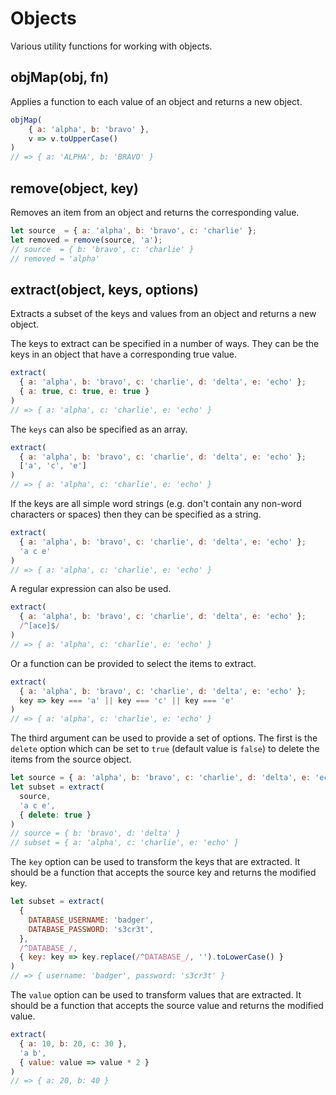# Objects

Various utility functions for working with objects.

## objMap(obj, fn)

Applies a function to each value of an object and returns a new object.

```js
objMap(
    { a: 'alpha', b: 'bravo' },
    v => v.toUpperCase()
)
// => { a: 'ALPHA', b: 'BRAVO' }
```

## remove(object, key)

Removes an item from an object and returns the corresponding value.

```js
let source  = { a: 'alpha', b: 'bravo', c: 'charlie' };
let removed = remove(source, 'a');
// source  = { b: 'bravo', c: 'charlie' }
// removed = 'alpha'
```

## extract(object, keys, options)

Extracts a subset of the keys and values from an object and returns a new object.

The keys to extract can be specified in a number of ways.  They can be the keys
in an object that have a corresponding true value.

```js
extract(
  { a: 'alpha', b: 'bravo', c: 'charlie', d: 'delta', e: 'echo' };
  { a: true, c: true, e: true }
)
// => { a: 'alpha', c: 'charlie', e: 'echo' }
```

The `keys` can also be specified as an array.

```js
extract(
  { a: 'alpha', b: 'bravo', c: 'charlie', d: 'delta', e: 'echo' };
  ['a', 'c', 'e']
)
// => { a: 'alpha', c: 'charlie', e: 'echo' }
```

If the keys are all simple word strings (e.g. don't contain any non-word characters
or spaces) then they can be specified as a string.

```js
extract(
  { a: 'alpha', b: 'bravo', c: 'charlie', d: 'delta', e: 'echo' };
  'a c e'
)
// => { a: 'alpha', c: 'charlie', e: 'echo' }
```

A regular expression can also be used.

```js
extract(
  { a: 'alpha', b: 'bravo', c: 'charlie', d: 'delta', e: 'echo' };
  /^[ace]$/
)
// => { a: 'alpha', c: 'charlie', e: 'echo' }
```

Or a function can be provided to select the items to extract.

```js
extract(
  { a: 'alpha', b: 'bravo', c: 'charlie', d: 'delta', e: 'echo' };
  key => key === 'a' || key === 'c' || key === 'e'
)
// => { a: 'alpha', c: 'charlie', e: 'echo' }
```

The third argument can be used to provide a set of options.  The first is
the `delete` option which can be set to `true` (default value is `false`)
to delete the items from the source object.

```js
let source = { a: 'alpha', b: 'bravo', c: 'charlie', d: 'delta', e: 'echo' };
let subset = extract(
  source,
  'a c e',
  { delete: true }
)
// source = { b: 'bravo', d: 'delta' }
// subset = { a: 'alpha', c: 'charlie', e: 'echo' }
```

The `key` option can be used to transform the keys that are extracted.
It should be a function that accepts the source key and returns the
modified key.

```js
let subset = extract(
  {
    DATABASE_USERNAME: 'badger',
    DATABASE_PASSWORD: 's3cr3t',
  },
  /^DATABASE_/,
  { key: key => key.replace(/^DATABASE_/, '').toLowerCase() }
)
// => { username: 'badger', password: 's3cr3t' }
```

The `value` option can be used to transform values that are extracted.
It should be a function that accepts the source value and returns the
modified value.

```js
extract(
  { a: 10, b: 20, c: 30 },
  'a b',
  { value: value => value * 2 }
)
// => { a: 20, b: 40 }
```

